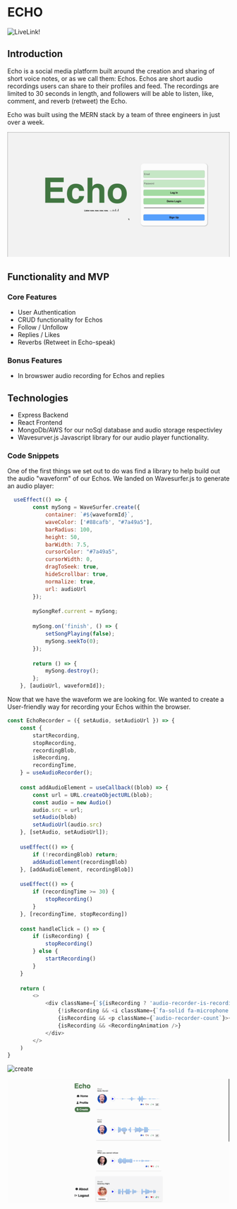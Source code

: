 
# ECHO
![LiveLink!](https://echo-p48f.onrender.com/)

## Introduction
Echo is a social media platform built around the creation and sharing of short voice notes, or as we call them: Echos. Echos are short audio recordings users can share to their profiles and feed. The recordings are limited to 30 seconds in length, and followers will be able to listen, like, comment, and reverb (retweet) the Echo.

Echo was built using the MERN stack by a team of three engineers in just over a week.


![login](./frontend/assets/gifs/login_gif.gif)


## Functionality and MVP
### Core Features
- User Authentication
- CRUD functionality for Echos
- Follow / Unfollow
- Replies / Likes
- Reverbs (Retweet in Echo-speak)

### Bonus Features
- In browswer audio recording for Echos and replies

## Technologies
* Express Backend
* React Frontend
* MongoDb/AWS for our noSql database and audio storage respectivley
* Wavesurver.js Javascript library for our audio player functionality.

### Code Snippets

One of the first things we set out to do was find a library to help build out the audio "waveform" of our Echos. We landed on Wavesurfer.js to generate an audio player:

```js
  useEffect(() => {
        const mySong = WaveSurfer.create({
            container: `#${waveformId}`,
            waveColor: ['#88cafb', "#7a49a5"],
            barRadius: 100,
            height: 50,
            barWidth: 7.5,
            cursorColor: "#7a49a5",
            cursorWidth: 0,
            dragToSeek: true,
            hideScrollbar: true,
            normalize: true,
            url: audioUrl
        });

        mySongRef.current = mySong;

        mySong.on('finish', () => {
            setSongPlaying(false);
            mySong.seekTo(0);
        });

        return () => {
            mySong.destroy();
        };
    }, [audioUrl, waveformId]);
```

Now that we have the waveform we are looking for. We wanted to create a User-friendly way for recording your Echos within the browser.

```js
const EchoRecorder = ({ setAudio, setAudioUrl }) => {
    const {
        startRecording,
        stopRecording,
        recordingBlob,
        isRecording,
        recordingTime,
    } = useAudioRecorder();
    
    const addAudioElement = useCallback((blob) => {
        const url = URL.createObjectURL(blob);
        const audio = new Audio()
        audio.src = url;
        setAudio(blob)
        setAudioUrl(audio.src)
    }, [setAudio, setAudioUrl]);

    useEffect(() => {
        if (!recordingBlob) return;
        addAudioElement(recordingBlob)
    }, [addAudioElement, recordingBlob])

    useEffect(() => {
        if (recordingTime >= 30) {
            stopRecording()
        }
    }, [recordingTime, stopRecording])

    const handleClick = () => {
        if (isRecording) {
            stopRecording()
        } else {
            startRecording()
        }
    }

    return (
        <>
            <div className={`${isRecording ? 'audio-recorder-is-recording' : 'audio-recorder-not-recording' }` } onClick={handleClick}>
                {!isRecording && <i className={`fa-solid fa-microphone audio-recorder-mic`}></i>}
                {isRecording && <p className={`audio-recorder-count`}>{recordingTime < 10 ? `0${recordingTime}` : `${recordingTime}`}</p>}
                {isRecording && <RecordingAnimation />}
            </div>
        </>
    )
}
```


![create](./frontend/assets/gifs/Create_gif.gif)



![reply](./frontend/assets/gifs/Replies_Gif.gif)







